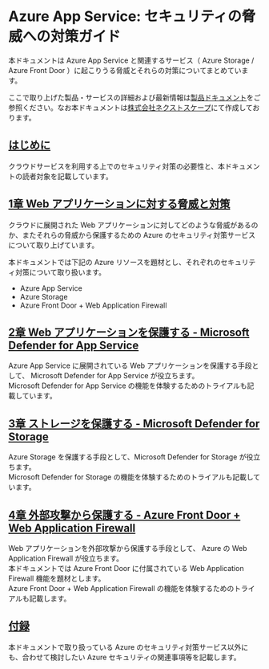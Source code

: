 # Azure App Service: セキュリティの脅威への対策ガイド

本ドキュメントは Azure App Service と関連するサービス（ Azure Storage / Azure Front Door ）に起こりうる脅威とそれらの対策についてまとめています。

ここで取り上げた製品・サービスの詳細および最新情報は[製品ドキュメント](https://docs.microsoft.com)をご参照ください。なお本ドキュメントは[株式会社ネクストスケープ](https://www.nextscape.net/)にて作成しております。

## [はじめに](./chapter00.md)

クラウドサービスを利用する上でのセキュリティ対策の必要性と、本ドキュメントの読者対象を記載しています。

## [1章 Web アプリケーションに対する脅威と対策](./chapter01.md)

クラウドに展開された Web アプリケーションに対してどのような脅威があるのか、またそれらの脅威から保護するための Azure のセキュリティ対策サービスについて取り上げています。

本ドキュメントでは下記の Azure リソースを題材とし、それぞれのセキュリティ対策について取り扱います。

- Azure App Service
- Azure Storage
- Azure Front Door + Web Application Firewall

## [2章 Web アプリケーションを保護する - Microsoft Defender for App Service](./chapter02.md)

Azure App Service に展開されている Web アプリケーションを保護する手段として、 Microsoft Defender for App Service が役立ちます。  
 Microsoft Defender for App Service の機能を体験するためのトライアルも記載しています。

## [3章 ストレージを保護する - Microsoft Defender for Storage](./chapter03.md)

Azure Storage を保護する手段として、Microsoft Defender for Storage が役立ちます。  
 Microsoft Defender for Storage の機能を体験するためのトライアルも記載しています。

## [4章 外部攻撃から保護する - Azure Front Door + Web Application Firewall](./chapter04.md)

Web アプリケーションを外部攻撃から保護する手段として、 Azure の Web Application Firewall が役立ちます。  
本ドキュメントでは Azure Front Door に付属されている Web Application Firewall 機能を題材とします。  
 Azure Front Door + Web Application Firewall の機能を体験するためのトライアルも記載します。

## [付録](./chapter05.md)

本ドキュメントで取り扱っている Azure のセキュリティ対策サービス以外にも、合わせて検討したい Azure セキュリティの関連事項等を記載します。
